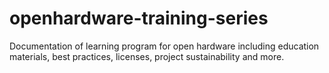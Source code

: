 # openhardware-training-series
Documentation of learning program for open hardware including education materials, best practices, licenses, project sustainability and more.
